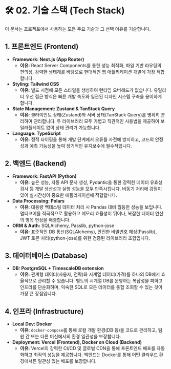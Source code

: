 # 🛠️ 02. 기술 스택 (Tech Stack)

이 문서는 프로젝트에서 사용하는 모든 주요 기술과 그 선택 이유를 기술합니다.

## 1. 프론트엔드 (Frontend)

- **Framework: Next.js (App Router)**
  - **이유:** React Server Components를 통한 성능 최적화, 파일 기반 라우팅의 편의성, 강력한 생태계를 바탕으로 현대적인 웹 애플리케이션 개발에 가장 적합합니다.
- **Styling: Tailwind CSS**
  - **이유:** 빌드 시점에 모든 스타일을 생성하여 런타임 오버헤드가 없습니다. 유틸리티 우선 접근 방식은 빠른 개발 속도와 일관된 디자인 시스템 구축을 용이하게 합니다.
- **State Management: Zustand & TanStack Query**
  - **이유:** 클라이언트 상태(Zustand)와 서버 상태(TanStack Query)를 명확히 분리하여 관리합니다. 두 라이브러리 모두 가볍고 직관적인 사용법을 제공하여 보일러플레이트 없이 상태 관리가 가능합니다.
- **Language: TypeScript**
  - **이유:** 정적 타이핑을 통해 개발 단계에서 오류를 사전에 방지하고, 코드의 안정성과 예측 가능성을 높여 장기적인 유지보수에 필수적입니다.

## 2. 백엔드 (Backend)

- **Framework: FastAPI (Python)**
  - **이유:** 높은 성능, 자동 API 문서 생성, Pydantic을 통한 강력한 데이터 유효성 검사 등 개발 생산성과 실행 성능을 모두 만족시킵니다. 비동기 처리에 강점이 있어 실시간성이 중요한 애플리케이션에 적합합니다.
- **Data Processing: Polars**
  - **이유:** 대용량 백테스팅 데이터 처리 시 Pandas 대비 월등한 성능을 보입니다. 멀티코어를 적극적으로 활용하고 메모리 효율성이 뛰어나, 복잡한 데이터 연산의 병목 현상을 해결합니다.
- **ORM & Auth:** SQLAlchemy, Passlib, python-jose
  - **이유:** 표준적인 DB 통신(SQLAlchemy), 안전한 비밀번호 해싱(Passlib), JWT 토큰 처리(python-jose)를 위한 검증된 라이브러리 조합입니다.

## 3. 데이터베이스 (Database)

- **DB: PostgreSQL + TimescaleDB extension**
  - **이유:** 관계형 데이터(사용자, 전략)와 시계열 데이터(가격)를 하나의 DB에서 효율적으로 관리할 수 있습니다. 별도의 시계열 DB를 운영하는 복잡성을 피하고 인프라를 단순화하며, 익숙한 SQL로 모든 데이터를 통합 조회할 수 있는 것이 가장 큰 장점입니다.

## 4. 인프라 (Infrastructure)

- **Local Dev: Docker**
  - **이유:** `docker-compose`를 통해 로컬 개발 환경(DB 등)을 코드로 관리하고, 팀원 간 또는 다른 머신에서의 환경 일관성을 보장합니다.
- **Deployment: Vercel (Frontend), Docker on Cloud (Backend)**
  - **이유:** Vercel의 강력한 CI/CD 및 글로벌 CDN을 통해 프론트엔드 배포를 자동화하고 최적의 성능을 제공합니다. 백엔드는 Docker를 통해 어떤 클라우드 환경에서든 일관성 있는 배포를 보장합니다.
